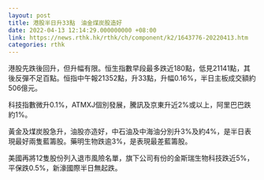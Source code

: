 ```yaml
---
layout: post
title: 港股半日升33點　油金煤炭股造好
date: 2022-04-13 12:14:29.000000000 +08:00
link: https://news.rthk.hk/rthk/ch/component/k2/1643776-20220413.htm
categories: rthk
---
```


港股先跌後回升，但升幅有限。恒生指數早段最多跌近180點，低見21141點，其後反彈不足百點。恒指中午報21352點，升33點，升幅0.16%，半日主板成交額約506億元。

科技指數微升0.1%，ATMXJ個別發展，騰訊及京東升近2%或以上，阿里巴巴跌約1%。

黃金及煤炭股急升，油股亦造好，中石油及中海油分別升3%及約4%，是半日表現最好兩隻藍籌股。藥明生物跌逾3%，是表現最差藍籌股。

美國再將12隻股份列入退市風險名單，旗下公司有份的金斯瑞生物科技跌近5%，平保跌0.5%，新濠國際半日無起跌。
